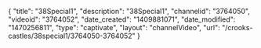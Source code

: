 {
    "title": "38Special1",
    "description": "38Special1",
    "channelid": "3764050",
    "videoid": "3764052",
    "date_created": "1409881071",
    "date_modified": "1470256811",
    "type": "captivate",
    "layout": "channelVideo",
    "url": "\/crooks-castles\/38special1\/3764050-3764052"
}